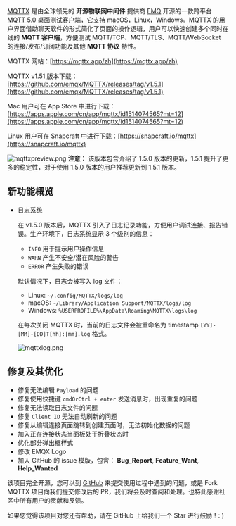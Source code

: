 [MQTTX](https://mqttx.app/zh) 是由全球领先的 **开源物联网中间件** 提供商 [EMQ](https://www.emqx.com/zh) 开源的一款跨平台 [MQTT 5.0](https://www.emqx.com/zh/mqtt/mqtt5) 桌面测试客户端，它支持 macOS，Linux，Windows。MQTTX 的用户界面借助聊天软件的形式简化了页面的操作逻辑，用户可以快速创建多个同时在线的 **MQTT 客户端**，方便测试 MQTT/TCP、MQTT/TLS、MQTT/WebSocket  的连接/发布/订阅功能及其他 **MQTT 协议** 特性。

MQTTX 网站：[https://mqttx.app/zh](https://mqttx.app/zh)

MQTTX v1.51 版本下载：[https://github.com/emqx/MQTTX/releases/tag/v1.5.1](https://github.com/emqx/MQTTX/releases/tag/v1.5.1)

Mac 用户可在 App Store 中进行下载：[https://apps.apple.com/cn/app/mqttx/id1514074565?mt=12](https://apps.apple.com/cn/app/mqttx/id1514074565?mt=12)

Linux 用户可在 Snapcraft 中进行下载：[https://snapcraft.io/mqttx](https://snapcraft.io/mqttx)

![mqttxpreview.png](https://assets.emqx.com/images/fbd24ad549dd807461a4f77eb4b1d871.png)
**注意：** 该版本包含介绍了 1.5.0 版本的更新，1.5.1 提升了更多的稳定性，对于使用 1.5.0 版本的用户推荐更新到 1.5.1 版本。

## 新功能概览

- 日志系统

  在 v1.5.0 版本后，MQTTX 引入了日志记录功能，方便用户调试连接、报告错误。生产环境下，日志系统显示 3 个级别的信息：

  - `INFO` 用于提示用户操作信息
  - `WARN` 产生不安全/潜在风险的警告
  - `ERROR` 产生失败的错误

  默认情况下，日志会被写入 log 文件：

  - Linux: `~/.config/MQTTX/logs/log`
  - macOS: `~/Library/Application Support/MQTTX/logs/log`
  - Windows: `%USERPROFILE%\AppData\Roaming\MQTTX\logs\log`

  在每次关闭 MQTTX 时，当前的日志文件会被重命名为 timestamp `[YY]-[MM]-[DD]T[hh]:[mm].log` 格式。

  ![mqttxlog.png](https://assets.emqx.com/images/6a1acc82b2a554aa2b360b28750676ec.png)

## 修复及其优化

- 修复无法编辑 `Payload` 的问题
- 修复使用快捷键 `cmdOrCtrl + enter` 发送消息时，出现重复的问题
- 修复无法读取日志文件的问题
- 修复 `Client ID` 无法自动刷新的问题
- 修复从编辑连接页面跳转到创建页面时，无法初始化数据的问题
- 加入正在连接状态当面板处于折叠状态时
- 优化部分弹出框样式
- 修改 EMQX Logo
- 加入 GitHub 的 issue 模版，包含： **Bug_Report**, **Feature_Want**, **Help_Wanted**

该项目完全开源，您可以到 [GitHub](https://github.com/emqx/MQTTX/issues?q=is%3Aissue+is%3Aopen+sort%3Aupdated-desc) 来提交使用过程中遇到的问题，或是 Fork MQTTX 项目向我们提交修改后的 PR，我们将会及时查阅和处理。也特此感谢社区中所有用户的贡献和反馈。

如果您觉得该项目对您还有帮助，请在 GitHub 上给我们一个 Star 进行鼓励！: )
